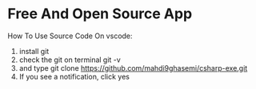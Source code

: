 # Free And Open Source App
How To Use Source Code On vscode:

1. install git
2. check the git on terminal git -v
3. and type git clone https://github.com/mahdi9ghasemi/csharp-exe.git
4. If you see a notification, click yes
